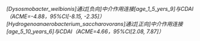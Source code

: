 *[Dysosmobacter_welbionis]通过[负向]中介作用连接[age_1_5_yers_9]与CDAI（ACME=-4.88，95%CI[-8.15, -2.35]）*
*[Hydrogenoanaerobacterium_saccharovorans]通过[正向]中介作用连接[age_5_10_years_6]与CDAI（ACME=4.66，95%CI[2.08, 7.87]）*
